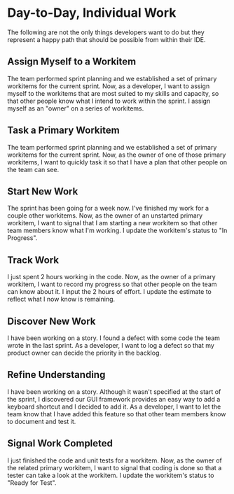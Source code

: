 # Day-to-Day, Individual Work

The following are not the only things developers want to do but they represent a happy path that should be possible from within their IDE.

## Assign Myself to a Workitem

The team performed sprint planning and we established a set of primary workitems for the current sprint. Now, as a developer, I want to assign myself to the workitems that are most suited to my skills and capacity, so that other people know what I intend to work within the sprint. I assign myself as an "owner" on a series of workitems.

## Task a Primary Workitem

The team performed sprint planning and we established a set of primary workitems for the current sprint. Now, as the owner of one of those primary workitems, I want to quickly task it so that I have a plan that other people on the team can see.

## Start New Work

The sprint has been going for a week now. I've finished my work for a couple other workitems. Now, as the owner of an unstarted primary workitem, I want to signal that I am starting a new workitem so that other team members know what I'm working. I update the workitem's status to "In Progress".

## Track Work

I just spent 2 hours working in the code. Now, as the owner of a primary workitem, I want to record my progress so that other people on the team can know about it. I input the 2 hours of effort. I update the estimate to reflect what I now know is remaining.

## Discover New Work

I have been working on a story. I found a defect with some code the team wrote in the last sprint. As a developer, I want to log a defect so that my product owner can decide the priority in the backlog.

## Refine Understanding

I have been working on a story. Although it wasn't specified at the start of the sprint, I discovered our GUI framework provides an easy way to add a keyboard shortcut and I decided to add it. As a developer, I want to let the team know that I have added this feature so that other team members know to document and test it.

## Signal Work Completed

I just finished the code and unit tests for a workitem. Now, as the owner of the related primary workitem, I want to signal that coding is done so that a tester can take a look at the workitem. I update the workitem's status to "Ready for Test".
